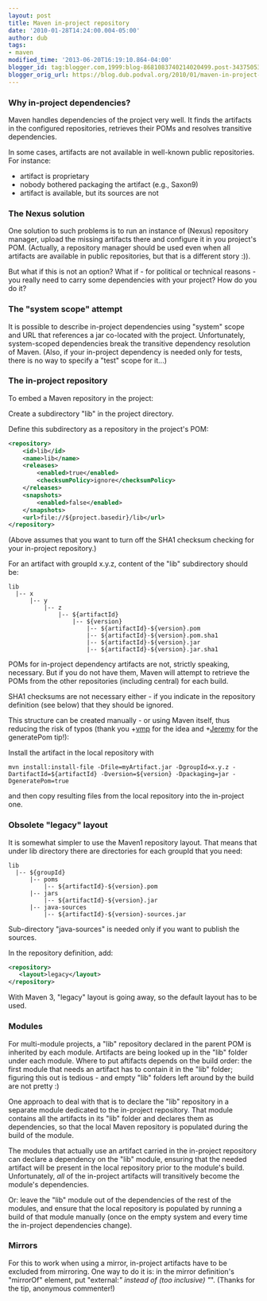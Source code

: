```yaml
---
layout: post
title: Maven in-project repository
date: '2010-01-28T14:24:00.004-05:00'
author: dub
tags:
- maven
modified_time: '2013-06-20T16:19:10.864-04:00'
blogger_id: tag:blogger.com,1999:blog-8681083740214020499.post-343750537477523036
blogger_orig_url: https://blog.dub.podval.org/2010/01/maven-in-project-repository.html
---
```


### Why in-project dependencies? ###

Maven handles dependencies of the project very well. It finds the artifacts in the configured repositories, retrieves
their POMs and resolves transitive dependencies.

In some cases, artifacts are not available in well-known public repositories. For instance:
- artifact is proprietary
- nobody bothered packaging the artifact (e.g., Saxon9)
- artifact is available, but its sources are not

### The Nexus solution ###

One solution to such problems is to run an instance of (Nexus) repository manager, upload the missing artifacts there
and configure it in you project's POM. (Actually, a repository manager should be used even when all artifacts are
available in public repositories, but that is a different story :)).

But what if this is not an option? What if - for political or technical reasons - you really need to carry some
dependencies with your project? How do you do it?

### The "system scope" attempt ###

It is possible to describe in-project dependencies using "system" scope and URL that references a jar co-located with
the project. Unfortunately, system-scoped dependencies break the transitive dependency resolution of Maven. (Also, if
your in-project dependency is needed only for tests, there is no way to specify a "test" scope for it...)

### The in-project repository ###

To embed a Maven repository in the project:

Create a subdirectory "lib" in the project directory.

Define this subdirectory as a repository in the project's POM:
```xml
<repository>
    <id>lib</id>
    <name>lib</name>
    <releases>
        <enabled>true</enabled>
        <checksumPolicy>ignore</checksumPolicy>
    </releases>
    <snapshots>
        <enabled>false</enabled>
    </snapshots>
    <url>file://${project.basedir}/lib</url>
</repository>
```

(Above assumes that you want to turn off the SHA1 checksum checking for your in-project repository.)

For an artifact with groupId x.y.z, content of the "lib" subdirectory should be:
```
lib
  |-- x
      |-- y
          |-- z
              |-- ${artifactId}
                  |-- ${version}
                      |-- ${artifactId}-${version}.pom
                      |-- ${artifactId}-${version}.pom.sha1
                      |-- ${artifactId}-${version}.jar
                      |-- ${artifactId}-${version}.jar.sha1
```

POMs for in-project dependency artifacts are not, strictly speaking, necessary. But if you do not have them, Maven will
attempt to retrieve the POMs from the other repositories (including central) for each build.

SHA1 checksums are not necessary either - if you indicate in the repository definition (see below) that they should be
ignored.

This structure can be created manually - or using Maven itself, thus reducing the risk of typos
(thank you +[vmp](http://www.blogger.com/profile/18172568217105448018) for the idea
and +[Jeremy](http://www.blogger.com/profile/06300558549133430072) for the generatePom tip!):

Install the artifact in the local repository with
```
mvn install:install-file -Dfile=myArtifact.jar -DgroupId=x.y.z -DartifactId=${artifactId} -Dversion=${version} -Dpackaging=jar -DgeneratePom=true
```
and then copy resulting files from the local repository into the in-project one.

### Obsolete "legacy" layout ###

It is somewhat simpler to use the Maven1 repository layout. That means that under lib directory there are directories
for each groupId that you need:
```
lib
  |-- ${groupId}
      |-- poms
          |-- ${artifactId}-${version}.pom
      |-- jars
          |-- ${artifactId}-${version}.jar
      |-- java-sources
          |-- ${artifactId}-${version}-sources.jar
```
Sub-directory "java-sources" is needed only if you want to publish the sources.

In the repository definition, add:
```xml
<repository>
   <layout>legacy</layout>
</repository>
```

With Maven 3, "legacy" layout is going away, so the default layout has to be used.

### Modules ###

For multi-module projects, a "lib" repository declared in the parent POM is inherited by each module. Artifacts are
being looked up in the "lib" folder under each module. Where to put aftifacts depends on the build order: the first
module that needs an artifact has to contain it in the "lib" folder; figuring this out is tedious - and empty "lib"
folders left around by the build are not pretty :)

One approach to deal with that is to declare the "lib" repository in a separate module dedicated to the in-project
repository. That module contains all the artifacts in its "lib" folder and declares them as dependencies, so that
the local Maven repository is populated during the build of the module.

The modules that actually use an artifact carried in the in-project repository can declare a dependency on the "lib"
module, ensuring that the needed artifact will be present in the local repository prior to the module's build.
Unfortunately, *all* of the in-project artifacts will transitively become the module's dependencies.

Or: leave the "lib" module out of the dependencies of the rest of the modules, and ensure that the local repository is
populated by running a build of that module manually (once on the empty system and every time the in-project
dependencies change).

### Mirrors ###

For this to work when using a mirror, in-project artifacts have to be excluded from mirroring. One way to do it is:
in the mirror definition's "mirrorOf" element, put "external:*" instead of (too inclusive) "*". (Thanks for the tip,
anonymous commenter!)
